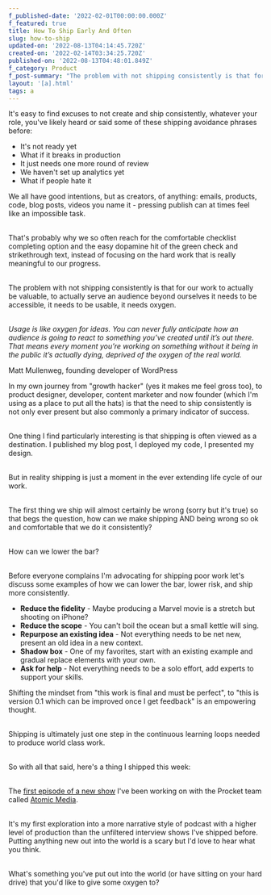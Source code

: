 ```yaml
---
f_published-date: '2022-02-01T00:00:00.000Z'
f_featured: true
title: How To Ship Early And Often
slug: how-to-ship
updated-on: '2022-08-13T04:14:45.720Z'
created-on: '2022-02-14T03:34:25.720Z'
published-on: '2022-08-13T04:48:01.849Z'
f_category: Product
f_post-summary: "The problem with not shipping consistently is that for our work to actually be valuable, it needs to be usable, it needs oxygen.\_"
layout: '[a].html'
tags: a
---
```


It's easy to find excuses to not create and ship consistently, whatever your role, you've likely heard or said some of these shipping avoidance phrases before:

*   It's not ready yet
*   What if it breaks in production
*   It just needs one more round of review
*   We haven't set up analytics yet
*   What if people hate it

  
We all have good intentions, but as creators, of anything: emails, products, code, blog posts, videos you name it - pressing publish can at times feel like an impossible task.  
 

That's probably why we so often reach for the comfortable checklist completing option and the easy dopamine hit of the green check and strikethrough text, instead of focusing on the hard work that is really meaningful to our progress.  
 

The problem with not shipping consistently is that for our work to actually be valuable, to actually serve an audience beyond ourselves it needs to be accessible, it needs to be usable, it needs oxygen.  
 

_Usage is like oxygen for ideas. You can never fully anticipate how an audience is going to react to something you’ve created until it’s out there. That means every moment you’re working on something without it being in the public it’s actually dying, deprived of the oxygen of the real world._  
  
Matt Mullenweg, founding developer of WordPress

In my own journey from "growth hacker" (yes it makes me feel gross too), to product designer, developer, content marketer and now founder (which I'm using as a place to put all the hats) is that the need to ship consistently is not only ever present but also commonly a primary indicator of success.  
 

One thing I find particularly interesting is that shipping is often viewed as a destination. I published my blog post, I deployed my code, I presented my design.  
 

But in reality shipping is just a moment in the ever extending life cycle of our work.  
 

The first thing we ship will almost certainly be wrong (sorry but it's true) so that begs the question, how can we make shipping AND being wrong so ok and comfortable that we do it consistently?  
 

How can we lower the bar?  
 

Before everyone complains I'm advocating for shipping poor work let's discuss some examples of how we can lower the bar, lower risk, and ship more consistently.

*   **Reduce the fidelity** - Maybe producing a Marvel movie is a stretch but shooting on iPhone?
*   **Reduce the scope** - You can't boil the ocean but a small kettle will sing.
*   **Repurpose an existing idea** - Not everything needs to be net new, present an old idea in a new context.
*   **Shadow box** - One of my favorites, start with an existing example and gradual replace elements with your own.
*   **Ask for help** - Not everything needs to be a solo effort, add experts to support your skills.

Shifting the mindset from "this work is final and must be perfect", to "this is version 0.1 which can be improved once I get feedback" is an empowering thought.  
 

Shipping is ultimately just one step in the continuous learning loops needed to produce world class work.  
 

So with all that said, here's a thing I shipped this week:  
 

The [first episode of a new show](https://share.transistor.fm/s/8c93a756) I've been working on with the Procket team called [Atomic Media](https://www.useprocket.com/atomic-media).  
 

It's my first exploration into a more narrative style of podcast with a higher level of production than the unfiltered interview shows I've shipped before. Putting anything new out into the world is a scary but I'd love to hear what you think.  
 

What's something you've put out into the world (or have sitting on your hard drive) that you'd like to give some oxygen to?

